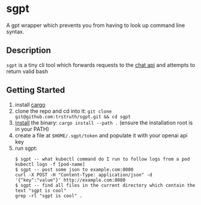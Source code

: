 # sgpt

A gpt wrapper which prevents you from having to look up command line syntax.

## Description

`sgpt` is a tiny cli tool which forwards requests to the [chat api](https://platform.openai.com/docs/api-reference/chat/object) and attempts to return valid bash

## Getting Started

1. install [cargo](https://doc.rust-lang.org/cargo/getting-started/installation.html)
2. clone the repo and cd into it: `git clone git@github.com:trstruth/sgpt.git && cd sgpt`
3. [install](https://doc.rust-lang.org/cargo/commands/cargo-install.html) the binary: `cargo install --path .` (ensure the installation root is in your PATH)
4. create a file at `$HOME/.sgpt/token` and populate it with your openai api key
5. run sgpt:
    ```
    $ sgpt -- what kubectl command do I run to follow logs from a pod
    kubectl logs -f [pod-name]
    $ sgpt -- post some json to example.com:8080
    curl -X POST -H "Content-Type: application/json" -d '{"key":"value"}' http://example.com:8080
    $ sgpt -- find all files in the current directory which contain the text "sgpt is cool" 
    grep -rl "sgpt is cool" .
    ```
